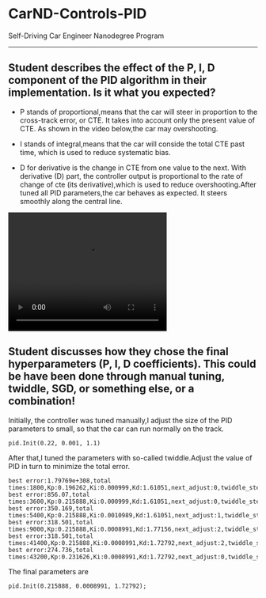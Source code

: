 # CarND-Controls-PID
Self-Driving Car Engineer Nanodegree Program



----


## Student describes the effect of the P, I, D component of the PID algorithm in their implementation. Is it what you expected?

- P stands of proportional,means that the car will steer in proportion to the cross-track error, or CTE. It takes into account only the present value of CTE. As shown in the video below,the car may overshooting.

- I stands of integral,means that the car will conside the total CTE past time, which is used to reduce systematic bias.

- D for derivative is the change in CTE from one value to the next. With derivative (D) part, the controller output is proportional to the rate of change of cte (its derivative),which is used to reduce overshooting.After tuned all PID parameters,the car behaves as expected. It steers smoothly along the central line.




<video src="P_controller" width="320" height="240" controls="controls">
Your browser does not support the video tag.
</video>

## Student discusses how they chose the final hyperparameters (P, I, D coefficients). This could be have been done through manual tuning, twiddle, SGD, or something else, or a combination!

Initially, the controller was tuned manually,I adjust the size of the PID parameters to small, so that the car can run normally on the track.
```
pid.Init(0.22, 0.001, 1.1)
```

After that,I tuned the parameters with so-called twiddle.Adjust the value of PID in turn to minimize the total error.

```
best error:1.79769e+308,total times:1800,Kp:0.196262,Ki:0.000999,Kd:1.61051,next_adjust:0,twiddle_step:0
best error:856.07,total times:3600,Kp:0.215888,Ki:0.000999,Kd:1.61051,next_adjust:0,twiddle_step:1
best error:350.169,total times:5400,Kp:0.215888,Ki:0.0010989,Kd:1.61051,next_adjust:1,twiddle_step:1
best error:318.501,total times:9000,Kp:0.215888,Ki:0.0008991,Kd:1.77156,next_adjust:2,twiddle_step:1
best error:318.501,total times:41400,Kp:0.215888,Ki:0.0008991,Kd:1.72792,next_adjust:2,twiddle_step:1
best error:274.736,total times:43200,Kp:0.231626,Ki:0.0008991,Kd:1.72792,next_adjust:0,twiddle_step:1
```

The final parameters are
```
pid.Init(0.215888, 0.0008991, 1.72792);
```

